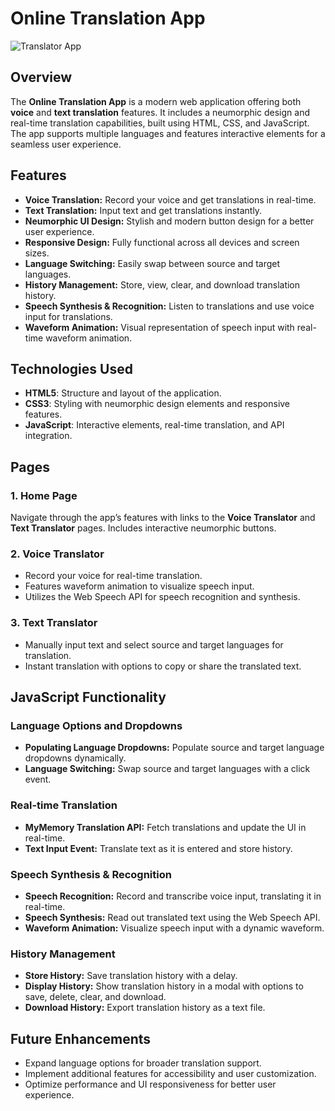 # Online Translation App

![Translator App](path-to-image) <!-- Add a screenshot or gif of the project here -->

## Overview

The **Online Translation App** is a modern web application offering both **voice** and **text translation** features. It includes a neumorphic design and real-time translation capabilities, built using HTML, CSS, and JavaScript. The app supports multiple languages and features interactive elements for a seamless user experience.

## Features

- **Voice Translation:** Record your voice and get translations in real-time.
- **Text Translation:** Input text and get translations instantly.
- **Neumorphic UI Design:** Stylish and modern button design for a better user experience.
- **Responsive Design:** Fully functional across all devices and screen sizes.
- **Language Switching:** Easily swap between source and target languages.
- **History Management:** Store, view, clear, and download translation history.
- **Speech Synthesis & Recognition:** Listen to translations and use voice input for translations.
- **Waveform Animation:** Visual representation of speech input with real-time waveform animation.

## Technologies Used

- **HTML5**: Structure and layout of the application.
- **CSS3**: Styling with neumorphic design elements and responsive features.
- **JavaScript**: Interactive elements, real-time translation, and API integration.

## Pages

### 1. Home Page
Navigate through the app’s features with links to the **Voice Translator** and **Text Translator** pages. Includes interactive neumorphic buttons.

### 2. Voice Translator
- Record your voice for real-time translation.
- Features waveform animation to visualize speech input.
- Utilizes the Web Speech API for speech recognition and synthesis.

### 3. Text Translator
- Manually input text and select source and target languages for translation.
- Instant translation with options to copy or share the translated text.

## JavaScript Functionality

### Language Options and Dropdowns
- **Populating Language Dropdowns:** Populate source and target language dropdowns dynamically.
- **Language Switching:** Swap source and target languages with a click event.

### Real-time Translation
- **MyMemory Translation API:** Fetch translations and update the UI in real-time.
- **Text Input Event:** Translate text as it is entered and store history.

### Speech Synthesis & Recognition
- **Speech Recognition:** Record and transcribe voice input, translating it in real-time.
- **Speech Synthesis:** Read out translated text using the Web Speech API.
- **Waveform Animation:** Visualize speech input with a dynamic waveform.

### History Management
- **Store History:** Save translation history with a delay.
- **Display History:** Show translation history in a modal with options to save, delete, clear, and download.
- **Download History:** Export translation history as a text file.

## Future Enhancements
- Expand language options for broader translation support.
- Implement additional features for accessibility and user customization.
- Optimize performance and UI responsiveness for better user experience.
